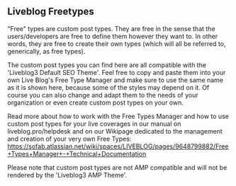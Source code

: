 ## Liveblog Freetypes
"Free" types are custom post types. They are free in the sense that the users/developers are free to define them however they want to. In other words, they are free to create their own types (which will all be referred to, generically, as free types).

The custom post types you can find here are all compatible with the 'Liveblog3 Default SEO Theme'. Feel free to copy and paste them into your own Live Blog's Free Type Manager and make sure to use the same name as it is shown here, because some of the styles may depend on it. Of course you can also change and adapt them to the needs of your organization or even create custom post types on your own.

Read more about how to work with the Free Types Manager and how to use custom post types for your live coverages in our manual on liveblog.pro/helpdesk and on our Wikipage dedicated to the management and creation of your very own Free Types: https://sofab.atlassian.net/wiki/spaces/LIVEBLOG/pages/9648799882/Free+Types+Manager+-+Technical+Documentation

Please note that custom post types are not AMP compatible and will not be rendered by the 'Liveblog3 AMP Theme'.
